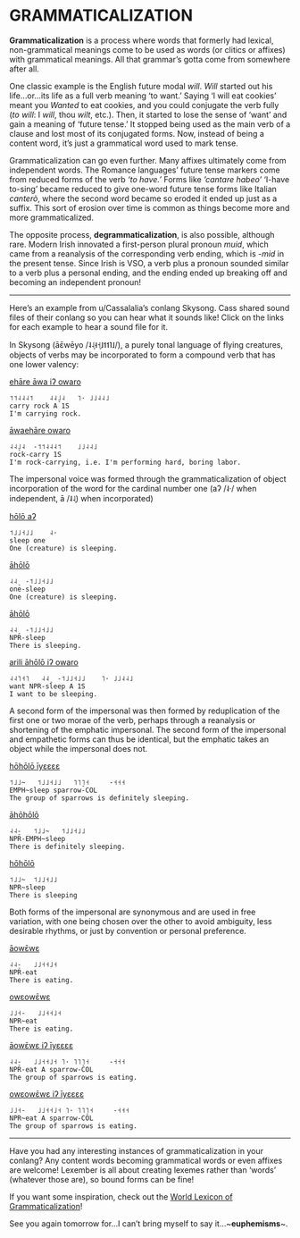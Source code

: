 # GRAMMATICALIZATION

**Grammaticalization** is a process where words that formerly had lexical, non-grammatical meanings come to be used as words (or clitics or affixes) with grammatical meanings. All that grammar’s gotta come from somewhere after all.

One classic example is the English future modal _will_. _Will_ started out his life…or…its life as a full verb meaning ‘to want.’ Saying ‘I will eat cookies’ meant you _Wanted_ to eat cookies, and you could conjugate the verb fully (_to will_: I _will_, thou _wilt_, etc.). Then, it started to lose the sense of ‘want’ and gain a meaning of ‘future tense.’ It stopped being used as the main verb of a clause and lost most of its conjugated forms. Now, instead of being a content word, it’s just a grammatical word used to mark tense.

Grammaticalization can go even further. Many affixes ultimately come from independent words. The Romance languages’ future tense markers come from reduced forms of the verb _‘to have.’_ Forms like _’cantare habeo’_ ‘I-have to-sing’ became reduced to give one-word future tense forms like Italian _canterò_, where the second word became so eroded it ended up just as a suffix. This sort of erosion over time is common as things become more and more grammaticalized.

The opposite process, **degrammaticalization**, is also possible, although rare. Modern Irish innovated a first-person plural pronoun _muid_, which came from a reanalysis of the corresponding verb ending, which is _-mid_ in the present tense. Since Irish is VSO, a verb plus a pronoun sounded similar to a verb plus a personal ending, and the ending ended up breaking off and becoming an independent pronoun!

-----

Here’s an example from u/Cassalalia’s conlang Skysong. Cass shared sound files of their conlang so you can hear what it sounds like! Click on the links for each example to hear a sound file for it.

In Skysong (āɛ̄wēyo /˨˨̠‌˧˧̠‌˩˦˦‌˥˩/), a purely tonal language of flying creatures, objects of verbs may be incorporated to form a compound verb that has one lower valency:

[ehāre āwa iʔ owaro](https://drive.google.com/file/d/1GycxFkaowWMUhdJBx593clk5SWyxwyYQ/view?usp=sharing)

```
˦‌˦˨˨‌˨˦‌    ˨˨̠‌˩˨‌   ˥‌· ˩‌˩˨‌˨˩‌
carry rock A 1S
I'm carrying rock.
```

[āwaehāre owaro](https://drive.google.com/file/d/17cFDznNz5uPx6iufaEO6IdsJDnmF3OkV/view?usp=sharing)

```
˨˨̠‌˩˨‌  -˦‌˦˨˨‌˨˦‌    ˩‌˩˨‌˨˩‌
rock-carry 1S
I'm rock-carrying, i.e. I'm performing hard, boring labor.
```

The impersonal voice was formed through the grammaticalization of object incorporation of the word for the cardinal number one (aʔ /˨‌·/ when independent, ā /˨˨̠‌) when incorporated)

[hōlō aʔ](https://drive.google.com/file/d/1zU5XNK7GFljcExq2xOV6H5a_OKfLtRtw/view?usp=sharing)

```
˦˩˩‌˧˩˩‌    ˨‌·
sleep one
One (creature) is sleeping.
```

[āhōlō](https://drive.google.com/file/d/1N9FzWCiVqJgKGYVCyZGAjEnTlMc-6SyX/view?usp=sharing)

```
˨˨̠‌  -˦˩˩‌˧˩˩‌
one-sleep
One (creature) is sleeping.
```

[āhōlō](https://drive.google.com/file/d/1N9FzWCiVqJgKGYVCyZGAjEnTlMc-6SyX/view?usp=sharing)

```
˨˨̠‌  -˦˩˩‌˧˩˩‌
NPR-sleep
There is sleeping.
```

[arili āhōlō iʔ owaro](https://drive.google.com/file/d/1Lyld64dw5KrsDJI6QNVNTHKcVwG474OT/view?usp=sharing)

```
˨‌˨˥‌˧˥‌   ˨˨̠‌  -˦˩˩‌˧˩˩‌    ˥‌· ˩‌˩˨‌˨˩‌
want NPR-sleep A 1S
I want to be sleeping.
```

A second form of the impersonal was then formed by reduplication of the first one or two morae of the verb, perhaps through a reanalysis or shortening of the emphatic impersonal. The second form of the impersonal and empathetic forms can thus be identical, but the emphatic takes an object while the impersonal does not.

[hōhōlō īyɛɛɛɛ](https://drive.google.com/file/d/10ZCGS37YYitPxnaci1Hc2SIfUCsRTbzI/view?usp=sharing)

```
˦˩˩‌~   ˦˩˩‌˧˩˩‌   ˥˥̠‌˥˧‌     -˧‌˧‌˧‌
EMPH~sleep sparrow-COL
The group of sparrows is definitely sleeping.
```

[āhōhōlō](https://drive.google.com/file/d/1SnfhB5PwghADC6_Dy0o57q2nj0SJwaqg/view?usp=sharing)

```
˨˨̠‌-   ˦˩˩‌~   ˦˩˩‌˧˩˩‌
NPR-EMPH~sleep
There is definitely sleeping.
```

[hōhōlō](https://drive.google.com/file/d/1bZu0Wr3vZ4mLgfun_p-urjr06Qcn7E0R/view?usp=sharing)

```
˦˩˩‌~  ˦˩˩‌˧˩˩‌
NPR~sleep
There is sleeping
```

Both forms of the impersonal are synonymous and are used in free variation, with one being chosen over the other to avoid ambiguity, less desirable rhythms, or just by convention or personal preference.

[āowɛ̄wɛ](https://drive.google.com/file/d/1f856YEVadPXEvg4t9BfVmzZhubmINg3m/view?usp=sharing)


```
˨˨̠‌-   ˩‌˩˧˧‌˩˧‌
NPR-eat
There is eating.
```

[owɛowɛ̄wɛ](https://drive.google.com/file/d/1nPbxG3FHywajWFVfhmO7xanV-On85lO6/view?usp=sharing)

```
˩‌˩˧‌-   ˩‌˩˧˧‌˩˧‌
NPR~eat
There is eating.
```

[āowɛ̄wɛ iʔ īyɛɛɛɛ](https://drive.google.com/file/d/14uAkx6K5tFKE9WGv-OcEbhhCF_vBZ4j8/view?usp=sharing)


```
˨˨̠‌-   ˩‌˩˧˧‌˩˧‌ ˥‌· ˥˥̠‌˥˧‌     -˧‌˧‌˧‌
NPR-eat A sparrow-COL
The group of sparrows is eating.
```

[owɛowɛ̄wɛ iʔ īyɛɛɛɛ](https://drive.google.com/file/d/1Hry9QgBWMF_RES-6Paf1UmMN9fXCAUil/view?usp=sharing)

```
˩‌˩˧‌-   ˩‌˩˧˧‌˩˧‌ ˥‌· ˥˥̠‌˥˧‌     -˧‌˧‌˧‌
NPR~eat A sparrow-COL
The group of sparrows is eating.
```

-----

Have you had any interesting instances of grammaticalization in your conlang? Any content words becoming grammatical words or even affixes are welcome! Lexember is all about creating lexemes rather than ‘words’ (whatever those are), so bound forms can be fine!

If you want some inspiration, check out the [World Lexicon of Grammaticalization](https://drive.google.com/file/d/1YcuizTWtDrT_P8VD8q8ZOJXK-o6cKXLN/view?usp=sharing)!

See you again tomorrow for…I can’t bring myself to say it…~**euphemisms**~.
